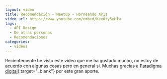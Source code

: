 ```yaml
---
layout: video
title: Recomendación - Meetup - Horneando APIs
video_url: https://www.youtube.com/embed/Kex0ty5eHIw
tags:
  - API Design
  - De otras personas
  - Recomendaciones
categories:
  - videos
---
```


Recientemente he visto este video que me ha gustado mucho, no estoy de acuerdo con algunas cosas pero en general si. Muchas gracias a [Paradigma digital](https://www.paradigmadigital.com){:target="_blank"} por este gran aporte.